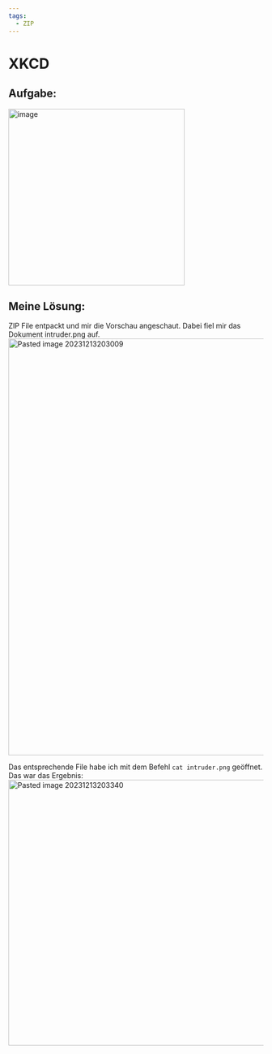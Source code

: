 ```yaml
---
tags:
  - ZIP
---
```

# XKCD
<h2>Aufgabe:</h2>
<img width="348" alt="image" src="https://github.com/Pegasus01123/fernuni_hacken/assets/72656695/2bf258b9-75bb-4a59-b0f2-c966613248b0">

<h2>Meine Lösung:</h2>
ZIP File entpackt und mir die Vorschau angeschaut. Dabei fiel mir das Dokument intruder.png auf. 
<img width="822" alt="Pasted image 20231213203009" src="https://github.com/Pegasus01123/fernuni_hacken/assets/72656695/1663fa15-3038-408c-850a-7478bef0148e">

Das entsprechende File habe ich mit dem Befehl `cat intruder.png`  geöffnet.
Das war das Ergebnis:
<img width="524" alt="Pasted image 20231213203340" src="https://github.com/Pegasus01123/fernuni_hacken/assets/72656695/20887b27-df8b-41e1-b2fe-47a4457c5e92">

